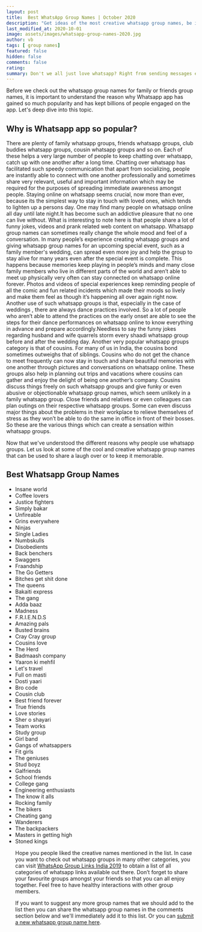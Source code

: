 ```yaml
---
layout: post
title:  Best WhatsApp Group Names | October 2020
description: "Get ideas of the most creative whatsapp group names, be it friend group names, family group name or name of teams. You can find it all here."
last_modified_at: 2020-10-01
image: assets/images/whatsapp-group-names-2020.jpg
author: vb
tags: [ group names]
featured: false
hidden: false
comments: false
rating:
summary: Don't we all just love whatsapp? Right from sending messages every chance we get to watching, liking and commenting on somebody’s whatsapp status. A new trend has also been that of creating whatsapp groups. Therefore, we realized that many of you would be interested in looking for creative group names ideas. This post is written to help you with just that. Many a times people get addicted to some quote or are intrigued and appreciate a picture that has come up on their friend's whatsapp status. This is a very common behaviour amongst whatsapp users. Continuous engagement on whatsapp through individual or group chats has become the norm. As a result, more and more of you are are looking for group names for friends, or family group names since whatsapp alone has become one big time pass and entertainment that makes you all happy. Find a list of all possible creative names right here. So go on ahead and read away.
---
```


Before we check out the whatsapp group names for family or friends group names, it is important to understand the reason why Whatsapp app has gained so much popularity and has kept billions of people engaged on the app. Let's deep dive into this topic.

## Why is Whatsapp app so popular?

There are plenty of family whatsapp groups, friends whatsapp groups, club buddies whatsapp groups, cousin whatsapp groups and so on. Each of these helps a very large number of people to keep chatting over whatsapp, catch up with one another after a long time. Chatting over whatsapp has facilitated such speedy communication that apart from socializing, people are instantly able to connect with one another professionally and sometimes share very relevant, useful and important information which may be required for the purposes of spreading immediate awareness amongst people. Staying online on whatsapp seems crucial, now more than ever, because its the simplest way to stay in touch with loved ones, which tends to lighten up a persons day. One may find many people on whatsapp online all day until late night.It has become such an addictive pleasure that no one can live without. What is interesting to note here is that people share a lot of funny jokes, videos and prank related web content on whatsapp. Whatsapp group names can sometimes really change the whole mood and feel of a conversation. In many people’s experience creating whatsapp groups and giving whatsapp group names for an upcoming special event, such as a family member's wedding, can spread even more joy and help the group to stay alive for many years even after the special event is complete. This happens because memories keep playing in people’s minds and many close family members who live in different parts of the world and aren’t able to meet up physically very often can stay connected on whatsapp online forever. Photos and videos of special experiences keep reminding people of all the comic and fun related incidents which made their moods so lively and make them feel as though it’s happening all over again right now. Another use of such whatsapp groups is that, especially in the case of weddings , there are always dance practices involved. So a lot of people who aren’t able to attend the practices on the early onset are able to see the steps for their dance performances on whatsapp online to know everything in advance and prepare accordingly.Needless to say the funny jokes regarding husband and wife quarrels storm every shaadi whatsapp group before and after the wedding day. Another very popular whatsapp groups category is that of cousins. For many of us in India, the cousins bond sometimes outweighs that of siblings. Cousins who do not get the chance to meet frequently can now stay in touch and share beautiful memories with one another through pictures and conversations on whatsapp online. These groups also help in planning out trips and vacations where cousins can gather and enjoy the delight of being one another’s company. Cousins discuss things freely on such whatsapp groups and give funky or even abusive or objectionable whatsapp group names, which seem unlikely in a family whatsapp group. Close friends and relatives or even colleagues can plan outings on their respective whatsapp groups. Some can even discuss major things about the problems in their workplace to relieve themselves of stress as they won’t be able to do the same in office in front of their bosses. So these are the various things which can create a sensation within whatsapp groups.

Now that we've understood the different reasons why people use whatsapp groups. Let us look at some of the cool and creative whatsapp group names that can be used to share a laugh over or to keep it memorable.


## Best Whatsapp Group Names

<ul><li>Insane world</li>
<li>Coffee lovers</li>
<li>Justice fighters</li>
<li>Simply bakar</li>
<li>Unfireable</li>
<li>Grins everywhere</li>
<li>Ninjas</li>
<li>Single Ladies</li>
<li>Numbskulls</li>
<li>Disobedients</li>
<li>Back benchers</li>
<li>Swaggers</li>
<li>Fraandship</li>
<li>The Go Getters</li>
<li>Bitches get shit done</li>
<li>The queens</li>
<li>Bakaiti express</li>
<li>The gang</li>
<li>Adda baaz</li>
<li>Madness</li>
<li>F.R.I.E.N.D.S</li>
<li>Amazing pals</li>
<li>Busted brains</li>
<li>Cray Cray group</li>
<li>Cousins love</li>
<li>The Herd</li>
<li>Badmaash company</li>
<li>Yaaron ki mehfil</li>
<li>Let's travel</li>
<li>Full on masti</li>
<li>Dosti yaari</li>
<li>Bro code</li>
<li>Cousin club</li>
<li>Best friend forever</li>
<li>True friends</li>
<li>Love stories</li>
<li>Sher o shayari</li>
<li>Team works</li>
<li>Study group</li>
<li>Girl band</li>
<li>Gangs of whatsappers</li>
<li>Fit girls</li>
<li>The geniuses</li>
<li>Stud boyz</li>
<li>Galfriends</li>
<li>School friends</li>
<li>College gang</li>
<li>Engineering enthusiasts</li>
<li>The know it alls</li>
<li>Rocking family</li>
<li>The bikers</li>
<li>Cheating gang</li>
<li>Wanderers</li>
<li>The backpackers</li>
<li>Masters in getting high</li>
<li>Stoned kings</li>

Hope you people liked the creative names mentioned in the list. In case you want to check out whatsapp groups in many other categories, you can visit <a href="{{site.baseurl}}/whatsapp-group-links">WhatsApp Group Links India 2019</a>  to obtain a list of all categories of whatsapp links available out there. Don’t forget to share your favourite groups amongst your friends so that you can all enjoy together. Feel free to have healthy interactions with other group members.

If you want to suggest any more group names that we should add to the list then you can share the whatsapp group names in the comments section below and we'll immediately add it to this list. Or you can <a href="{{ site.baseurl}}/submit-whatsapp-group">submit a new whatsapp group name here</a>.

<br/>
